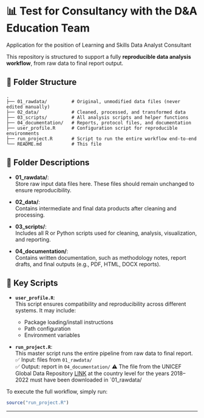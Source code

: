 # 📊 Test for Consultancy with the D&A Education Team
Application for the position of Learning and Skills Data Analyst Consultant

This repository is structured to support a fully **reproducible data analysis workflow**, from raw data to final report output.

## 📁 Folder Structure

```
.
├── 01_rawdata/         # Original, unmodified data files (never edited manually)
├── 02_data/            # Cleaned, processed, and transformed data
├── 03_scripts/         # All analysis scripts and helper functions
├── 04_documentation/   # Reports, protocol files, and documentation
├── user_profile.R      # Configuration script for reproducible environments
├── run_project.R       # Script to run the entire workflow end-to-end
└── README.md           # This file
```

## 📝 Folder Descriptions

- **01_rawdata/**:  
  Store raw input data files here. These files should remain unchanged to ensure reproducibility.

- **02_data/**:  
  Contains intermediate and final data products after cleaning and processing.

- **03_scripts/**:  
  Includes all R or Python scripts used for cleaning, analysis, visualization, and reporting.

- **04_documentation/**:  
  Contains written documentation, such as methodology notes, report drafts, and final outputs (e.g., PDF, HTML, DOCX reports).

## 🧩 Key Scripts

- **`user_profile.R`**:  
  This script ensures compatibility and reproducibility across different systems. It may include:
  - Package loading/install instructions
  - Path configuration
  - Environment variables

- **`run_project.R`**:  
  This master script runs the entire pipeline from raw data to final report.  
  ✅ Input: files from `01_rawdata/`  
  ✅ Output: report in `04_documentation/`
  ⚠️ The file from the UNICEF Global Data Repository [LINK](https://data.unicef.org/resources/data_explorer/unicef_f/?ag=UNICEF&df=GLOBAL_DATAFLOW&ver=1.0&dq=.MNCH_ANC4+MNCH_SAB.&startPeriod=2018&endPeriod=2022) at the country level for the years 2018–2022 must have been downloaded in `01_rawdata/

To execute the full workflow, simply run:

```r
source("run_project.R")
```
---
